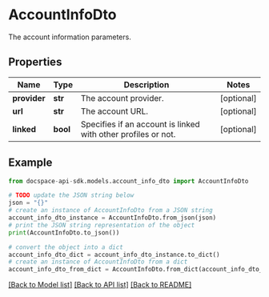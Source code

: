 # AccountInfoDto
The account information parameters.

## Properties

Name | Type | Description | Notes
------------ | ------------- | ------------- | -------------
**provider** | **str** | The account provider. | [optional] 
**url** | **str** | The account URL. | [optional] 
**linked** | **bool** | Specifies if an account is linked with other profiles or not. | [optional] 

## Example

```python
from docspace-api-sdk.models.account_info_dto import AccountInfoDto

# TODO update the JSON string below
json = "{}"
# create an instance of AccountInfoDto from a JSON string
account_info_dto_instance = AccountInfoDto.from_json(json)
# print the JSON string representation of the object
print(AccountInfoDto.to_json())

# convert the object into a dict
account_info_dto_dict = account_info_dto_instance.to_dict()
# create an instance of AccountInfoDto from a dict
account_info_dto_from_dict = AccountInfoDto.from_dict(account_info_dto_dict)
```
[[Back to Model list]](../README.md#documentation-for-models) [[Back to API list]](../README.md#documentation-for-api-endpoints) [[Back to README]](../README.md)


